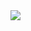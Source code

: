 <img src="https://psv4.userapi.com/c856228/u270919242/docs/d2/e0d18348c892/2.png?extra=EnbmFSTog1gNWm3hJUgNHlZH05m7-jsYpp9LwCYssaGNDREHuzjbnf2tXnE4AEhRAsTOm9zB6kDRhWQfSgfK5rhj1NZNEUSFB54U9Vjn2hMv_D7dC2LsygaXfnzSflpU85lIJ9vWS7aVTi-rrOFdBMTFeg"/>
